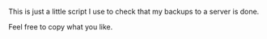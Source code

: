 This is just a little script I use to check that my backups to a server is done.

Feel free to copy what you like.
